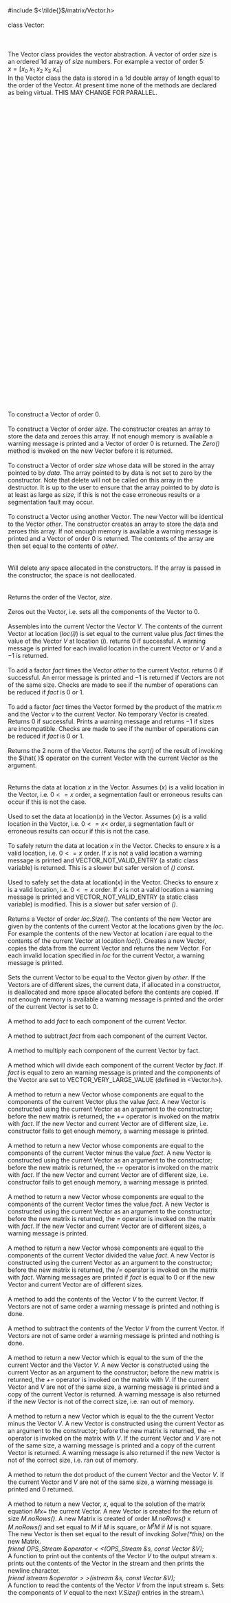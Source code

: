 \
\#include $<\tilde{}$/matrix/Vector.h$>$\
\
class Vector:\
\
\
\
The Vector class provides the vector abstraction. A vector of order
*size* is an ordered 1d array of *size* numbers. For example a vector of
order 5:\
$x = [x_0$ $x_1$ $x_2$ $x_3$ $x_4]$\
In the Vector class the data is stored in a 1d double array of length
equal to the order of the Vector. At present time none of the methods
are declared as being virtual. THIS MAY CHANGE FOR PARALLEL.\
\
\
\
\
\
\
\
\
\
\
\
\
\
\
\
\
\
\
\
\
\
\
\
\
\
\
\
\
\
\
\
\
\
\
\
\
\
\
\
\
\
\
\
To construct a Vector of order $0$.\
\
To construct a Vector of order *size*. The constructor creates an array
to store the data and zeroes this array. If not enough memory is
available a warning message is printed and a Vector of order $0$ is
returned. The *Zero()* method is invoked on the new Vector before it is
returned.\
\
To construct a Vector of order *size* whose data will be stored in the
array pointed to by *data*. The array pointed to by data is not set to
zero by the constructor. Note that delete will not be called on this
array in the destructor. It is up to the user to ensure that the array
pointed to by *data* is at least as large as *size*, if this is not the
case erroneous results or a segmentation fault may occur.\
\
To construct a Vector using another Vector. The new Vector will be
identical to the Vector *other*. The constructor creates an array to
store the data and zeroes this array. If not enough memory is available
a warning message is printed and a Vector of order $0$ is returned. The
contents of the array are then set equal to the contents of *other*.\
\
\
Will delete any space allocated in the constructors. If the array is
passed in the constructor, the space is not deallocated.\
\
\
Returns the order of the Vector, *size*.\
\
Zeros out the Vector, i.e. sets all the components of the Vector to
$0$.\
\
Assembles into the current Vector the Vector *V*. The contents of the
current Vector at location (*loc(i)*) is set equal to the current value
plus *fact* times the value of the Vector *V* at location (*i*). returns
$0$ if successful. A warning message is printed for each invalid
location in the current Vector or *V* and a $-1$ is returned.\
\
To add a factor *fact* times the Vector *other* to the current Vector.
returns $0$ if successful. An error message is printed and $-1$ is
returned if Vectors are not of the same size. Checks are made to see if
the number of operations can be reduced if *fact* is $0$ or $1$.\
\
To add a factor *fact* times the Vector formed by the product of the
matrix *m* and the Vector *v* to the current Vector. No temporary Vector
is created. Returns $0$ if successful. Prints a warning message and
returns $-1$ if sizes are incompatible. Checks are made to see if the
number of operations can be reduced if *fact* is $0$ or $1$.\
\
Returns the 2 norm of the Vector. Returns the *sqrt()* of the result of
invoking the $\hat{ }$ operator on the current Vector with the current
Vector as the argument.\
\
\
Returns the data at location *x* in the Vector. Assumes (*x*) is a valid
location in the Vector, i.e. $0 <= x$ order, a segmentation fault or
erroneous results can occur if this is not the case.\
\
Used to set the data at location(*x*) in the Vector. Assumes (*x*) is a
valid location in the Vector, i.e. $0 <= x <$ order, a segmentation
fault or erroneous results can occur if this is not the case.\
\
To safely return the data at location *x* in the Vector. Checks to
ensure *x* is a valid location, i.e. $0 <= x$ order. If *x* is not a
valid location a warning message is printed and VECTOR_NOT_VALID_ENTRY
(a static class variable) is returned. This is a slower but safer
version of *() const*.\
\
Used to safely set the data at location(*x*) in the Vector. Checks to
ensure *x* is a valid location, i.e. $0 <= x$ order. If *x* is not a
valid location a warning message is printed and VECTOR_NOT_VALID_ENTRY
(a static class variable) is modified. This is a slower but safer
version of *()*.\
\
Returns a Vector of order *loc.Size()*. The contents of the new Vector
are given by the contents of the current Vector at the locations given
by the *loc*. For example the contents of the new Vector at location $i$
are equal to the contents of the current Vector at location *loc(i)*.
Creates a new Vector, copies the data from the current Vector and
returns the new Vector. For each invalid location specified in *loc* for
the current Vector, a warning message is printed.\
\
Sets the current Vector to be equal to the Vector given by *other*. If
the Vectors are of different sizes, the current data, if allocated in a
constructor, is deallocated and more space allocated before the contents
are copied. If not enough memory is available a warning message is
printed and the order of the current Vector is set to $0$.\
\
A method to add *fact* to each component of the current Vector.\
\
A method to subtract *fact* from each component of the current Vector.\
\
A method to multiply each component of the current Vector by fact.\
\
A method which will divide each component of the current Vector by
*fact*. If *fact* is equal to zero an warning message is printed and the
components of the Vector are set to VECTOR_VERY_LARGE_VALUE (defined in
$<$Vector.h$>$).\
\
A method to return a new Vector whose components are equal to the
components of the current Vector plus the value *fact*. A new Vector is
constructed using the current Vector as an argument to the constructor;
before the new matrix is returned, the *+=* operator is invoked on the
matrix with *fact*. If the new Vector and current Vector are of
different size, i.e. constructor fails to get enough memory, a warning
message is printed.\
\
A method to return a new Vector whose components are equal to the
components of the current Vector minus the value *fact*. A new Vector is
constructed using the current Vector as an argument to the constructor;
before the new matrix is returned, the *-=* operator is invoked on the
matrix with *fact*. If the new Vector and current Vector are of
different size, i.e. constructor fails to get enough memory, a warning
message is printed.\
\
A method to return a new Vector whose components are equal to the
components of the current Vector times the value *fact*. A new Vector is
constructed using the current Vector as an argument to the constructor;
before the new matrix is returned, the *=* operator is invoked on the
matrix with *fact*. If the new Vector and current Vector are of
different sizes, a warning message is printed.\
\
A method to return a new Vector whose components are equal to the
components of the current Vector divided the value *fact*. A new Vector
is constructed using the current Vector as an argument to the
constructor; before the new matrix is returned, the */=* operator is
invoked on the matrix with *fact*. Warning messages are printed if
*fact* is equal to $0$ or if the new Vector and current Vector are of
different sizes.\
\
A method to add the contents of the Vector *V* to the current Vector. If
Vectors are not of same order a warning message is printed and nothing
is done.\
\
A method to subtract the contents of the Vector *V* from the current
Vector. If Vectors are not of same order a warning message is printed
and nothing is done.\
\
A method to return a new Vector which is equal to the sum of the the
current Vector and the Vector *V*. A new Vector is constructed using the
current Vector as an argument to the constructor; before the new matrix
is returned, the *+=* operator is invoked on the matrix with *V*. If the
current Vector and *V* are not of the same size, a warning message is
printed and a copy of the current Vector is returned. A warning message
is also returned if the new Vector is not of the correct size, i.e. ran
out of memory.\
\
A method to return a new Vector which is equal to the the current Vector
minus the Vector *V*. A new Vector is constructed using the current
Vector as an argument to the constructor; before the new matrix is
returned, the *-=* operator is invoked on the matrix with *V*. If the
current Vector and *V* are not of the same size, a warning message is
printed and a copy of the current Vector is returned. A warning message
is also returned if the new Vector is not of the correct size, i.e. ran
out of memory.\
\
A method to return the dot product of the current Vector and the Vector
*V*. If the current Vector and *V* are not of the same size, a warning
message is printed and $0$ returned.\
\
A method to return a new Vector, $x$, equal to the solution of the
matrix equation $Mx=$ the current Vector. A new Vector is created for
the return of size *M.noRows()*. A new Matrix is created of order
*M.noRows()* x *M.noRows()* and set equal to *M* if *M* is square, or
$M^tM$ if *M* is not square. The new Vector is then set equal to the
result of invoking *Solve(\*this)* on the new Matrix.\
*friend OPS_Stream &operator$<<$(OPS_Stream &s, const Vector &V);*\
A function to print out the contents of the Vector *V* to the output
stream *s*. prints out the contents of the Vector in the stream and then
prints the newline character.\
*friend istream &operator$>>$(istream &s, const Vector &V);*\
A function to read the contents of the Vector *V* from the input stream
*s*. Sets the components of *V* equal to the next *V.Size()* entries in
the stream.\
